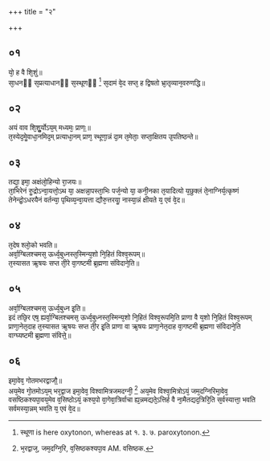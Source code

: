 +++
title = "२"

+++
## ०१
यो᳘ ह वै शि᳘शुं॥  
सा᳘धनᳫं स᳘प्रत्याधानᳫं स᳘स्थूणᳫं [^1] स᳘दामं वे᳘द सप्त᳘ ह द्विषतो भ्रा᳘तृव्यान᳘वरुणद्धि॥ 

[^1]: स्थूणा is here oxytonon, whereas at १. ३. ७. paroxytonon. 

## ०२
अयं वाव शि᳘शुॗर्योऽय᳘म् मध्यमः᳘ प्राणः᳟॥  
त᳘स्येद᳘मेॗवाधा᳘नमिद᳘म् प्रत्याधा᳘नम् प्राण᳘ स्थूणा᳘न्नं दा᳘म त᳘मेताः᳘ सप्ता᳘क्षितय उ᳘पतिष्ठन्ते॥  
## ०३
तद्या᳘ इमा᳘ अक्षंलो᳘हिन्यो रा᳘जयः॥  
ता᳘भिरेनं रुॗद्रोऽन्वा᳘यत्तो᳘ऽथ या᳘ अक्षन्ना᳘पस्ता᳘भिः पर्ज᳘न्यो या᳘ कनी᳘नका त᳘यादित्यो य᳘छुक्लं ते᳘नाग्निर्य᳘त्कृष्णं तेनेन्द्रो᳘ऽधरयैनं वर्तन्या᳘ पृथिव्य᳘न्वा᳘यत्ता द्यौरु᳘त्तरयाॗ नास्या᳘न्नं क्षीयते य᳘ एवं वे᳘द॥  
## ०४
त᳘देष श्लो᳘को भवति॥  
अर्वा᳘ग्बिलश्चमस᳘ ऊर्ध्व᳘बुध्नस्त᳘स्मिन्य᳘शो नि᳘हितं विश्व᳘रूपम्॥  
त᳘स्यासत ऋ᳘षयः सप्त ती᳘रे वा᳘गष्टमी ब्र᳘ह्मणा संविदाने᳘ति॥  
## ०५
अर्वा᳘ग्बिलश्चमस᳘ ऊर्ध्व᳘बुध्न इ᳘ति॥  
इदं तछि᳘र एष᳘ ह्यर्वा᳘ग्बिलश्चमस᳘ ऊर्ध्व᳘बुध्नस्त᳘स्मिन्य᳘शो नि᳘हितं विश्व᳘रूपमि᳘ति प्राणा वै य᳘शो नि᳘हितं विश्व᳘रूपम् प्राणा᳘नेत᳘दाह त᳘स्यासत ऋ᳘षयः सप्त ती᳘र इ᳘ति प्राणा वा ऋ᳘षयः प्राणा᳘नेत᳘दाह वा᳘गष्टमी ब्र᳘ह्मणा संविदाने᳘ति वाग्घ्यष्टमी ब्र᳘ह्मणा संवित्ते᳟॥  
## ०६
इमा᳘वेव᳘ गोतमभरद्वाजौ᳟॥  
अय᳘मेव गो᳘तमोऽय᳘म् भर᳘द्वाज इमा᳘वेव᳘ विश्वामित्रजमदग्नी᳘ [^2] अय᳘मेव विश्वा᳘मित्रोऽयं᳘ जम᳘दग्निरिमा᳘वेव᳘ वसष्ठिकश्यपा᳘वय᳘मेव व᳘सिष्ठोऽयं᳘ कश्य᳘पो वा᳘गेवा᳘त्रिर्वाचा ह्य᳘न्नमद्यते᳘ऽत्तिर्ह वै ना᳘मैतद्यद᳘त्रिरि᳘ति स᳘र्वस्यात्ता᳘ भवति सर्वमस्या᳘न्नम् भवति य᳘ एवं वे᳘द॥  

[^2]: भ᳘रद्वाज᳘, जम᳘दग्नि᳘रि, व᳘सिष्ठकश्यपा᳘व AM. वसिष्ठक.